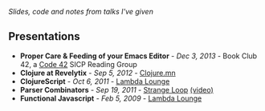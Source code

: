 _Slides, code and notes from talks I've given_

## Presentations ##
* **Proper Care & Feeding of your Emacs Editor** - _Dec 3, 2013_ - Book Club 42, a [Code 42](http://www.code42.com/careers/) SICP Reading Group
* **Clojure at Revelytix** - _Sep 5, 2012_ - [Clojure.mn](http://clojure.mn/)
* **ClojureScript** - _Oct 6, 2011_ - [Lambda Lounge](http://lambdalounge.org/)
* **Parser Combinators** - _Sep 19, 2011_ - [Strange Loop](https://thestrangeloop.com/) [(video)](http://www.infoq.com/presentations/Parser-Combinators)
* **Functional Javascript** - _Feb 5, 2009_ - [Lambda Lounge](http://lambdalounge.org/)
